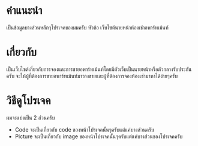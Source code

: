 
# คำแนะนำ

เป็นข้อมูลบางส่วนหลักๆโปรเจคของผมครับ หัวข้อ เว็บไซต์นายหน้าห้องเช่าอพาร์ทเม้นท์ 


# เกี่ยวกับ
เป็นเว็บไซต์เกี่ยวกับการจองและการขายอพาร์ทเม้นท์โดยมีตัวเว็บเป็นนายหน้าหรือตัวกลางรับประกันครับ จะให้ผู้ที่ต้องการขายอพาร์ทเม้นท์มาวางขายและผู้ที่ต้องการจองห้องเช่ามาหาได้ง่ายๆครับ

# วิธีดูโปรเจค
ผมจะแบ่งเป็น 2 ส่วนครับ
- Code จะเป็นเกี่ยวกับ code ของหน้าโปรเจคนั้นๆครับแต่แค่บางส่วนครับ
- Picture จะเป็นเกี่ยวกับ image ของหน้าโปรเจคนั้นๆครับแต่แค่บางส่วนของโปรเจคครับ
